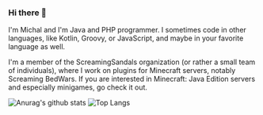 ### Hi there 👋

I'm Michal and I'm Java and PHP programmer. I sometimes code in other languages, like Kotlin, Groovy, or JavaScript, and maybe in your favorite language as well.

I'm a member of the ScreamingSandals organization (or rather a small team of individuals), where I work on plugins for Minecraft servers, notably Screaming BedWars. If you are interested
in Minecraft: Java Edition servers and especially minigames, go check it out.

![Anurag's github stats](https://github-readme-stats.vercel.app/api?username=Misat11&show_icons=true&theme=dark)
![Top Langs](https://github-readme-stats.vercel.app/api/top-langs/?username=Misat11&layout=compact&theme=dark)

